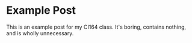 # Example Post #

This is an example post for my CI164 class.  It's boring, contains nothing, and is wholly unnecessary.